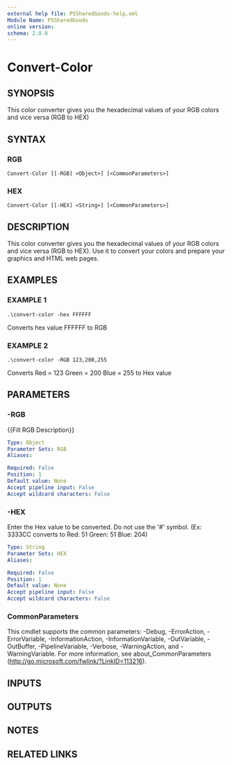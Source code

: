 ```yaml
---
external help file: PSSharedGoods-help.xml
Module Name: PSSharedGoods
online version:
schema: 2.0.0
---
```


# Convert-Color

## SYNOPSIS
This color converter gives you the hexadecimal values of your RGB colors and vice versa (RGB to HEX)

## SYNTAX

### RGB
```
Convert-Color [[-RGB] <Object>] [<CommonParameters>]
```

### HEX
```
Convert-Color [[-HEX] <String>] [<CommonParameters>]
```

## DESCRIPTION
This color converter gives you the hexadecimal values of your RGB colors and vice versa (RGB to HEX).
Use it to convert your colors and prepare your graphics and HTML web pages.

## EXAMPLES

### EXAMPLE 1
```
.\convert-color -hex FFFFFF
```

Converts hex value FFFFFF to RGB

### EXAMPLE 2
```
.\convert-color -RGB 123,200,255
```

Converts Red = 123 Green = 200 Blue = 255 to Hex value

## PARAMETERS

### -RGB
{{Fill RGB Description}}

```yaml
Type: Object
Parameter Sets: RGB
Aliases:

Required: False
Position: 1
Default value: None
Accept pipeline input: False
Accept wildcard characters: False
```

### -HEX
Enter the Hex value to be converted.
Do not use the '#' symbol.
(Ex: 3333CC converts to Red: 51 Green: 51 Blue: 204)

```yaml
Type: String
Parameter Sets: HEX
Aliases:

Required: False
Position: 1
Default value: None
Accept pipeline input: False
Accept wildcard characters: False
```

### CommonParameters
This cmdlet supports the common parameters: -Debug, -ErrorAction, -ErrorVariable, -InformationAction, -InformationVariable, -OutVariable, -OutBuffer, -PipelineVariable, -Verbose, -WarningAction, and -WarningVariable.
For more information, see about_CommonParameters (http://go.microsoft.com/fwlink/?LinkID=113216).

## INPUTS

## OUTPUTS

## NOTES

## RELATED LINKS
